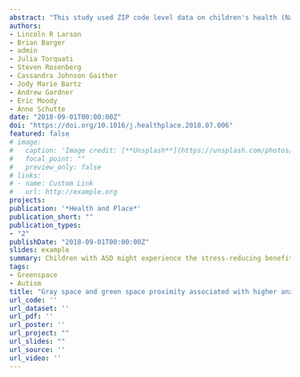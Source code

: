 ```yaml
---
abstract: "This study used ZIP code level data on children's health (National Survey of Children's Health, 2012) and land cover (National Land Cover Database, 2011) from across the United States to investigate connections between proximity to green space (tree canopy), gray space (impervious surfaces), and expression of a critical co-morbid condition, anxiety, in three groups of youth: children diagnosed with autism spectrum disorder (ASD, n = 1501), non-ASD children with special healthcare needs (CSHCN, n = 15,776), and typically developing children (n = 53,650). Both impervious surface coverage and tree canopy coverage increased the risk of severe anxiety in youth with autism, but not CSHCN or typical children. Children with ASD might experience the stress-reducing benefits of nature differently than their typically developing peers. More research using objective diagnostic metrics at finer spatial scales would help to illuminate complex relationships between green space, anxiety, and other co-morbid conditions in youth with ASD."
authors:
- Lincoln R Larson
- Brian Barger
- admin
- Julia Torquati
- Steven Rosenberg
- Cassandra Johnson Gaither
- Jody Marie Bartz
- Andrew Gardner
- Eric Moody
- Anne Schutte
date: "2018-09-01T00:00:00Z"
doi: "https://doi.org/10.1016/j.healthplace.2018.07.006"
featured: false
# image:
#   caption: 'Image credit: [**Unsplash**](https://unsplash.com/photos/s9CC2SKySJM)'
#   focal_point: ""
#   preview_only: false
# links:
# - name: Custom Link
#   url: http://example.org
projects:
publication: '*Health and Place*'
publication_short: ""
publication_types:
- "2"
publishDate: "2018-09-01T00:00:00Z"
slides: example
summary: Children with ASD might experience the stress-reducing benefits of nature differently than their typically developing peers. Both impervious surface coverage and tree canopy coverage increased the risk of severe anxiety in youth with autism, but not CSHCN or typical children.
tags:
- Greenspace
- Autism
title: "Gray space and green space proximity associated with higher anxiety in youth with autism"
url_code: ''
url_dataset: ''
url_pdf: ''
url_poster: ''
url_project: ""
url_slides: ""
url_source: ''
url_video: ''
---
```


